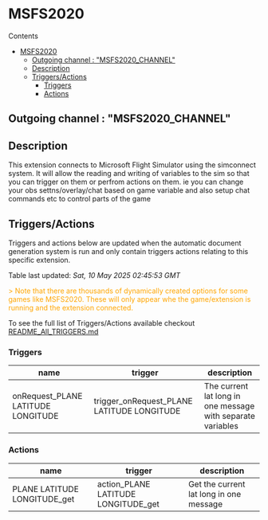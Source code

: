<!-- this file will be auto updated for triggers and actions when the apidocs automatic
document builder is run.
To have the triggers and actions inserted do not remove the tags 'ReplaceTAGFor...' below
To run go to 'StreamRoller\docs\apidocs' and run 'node readmebuilder.mjs'
The script will parse files in the extensions directory looking for "triggersandactions ="
if found it will attempt to load hte file and use the exported 'triggersandactions' variable
to create the tables shown in the parsed README.md files
This was the only way I could find to autoupdate the triggers and actions lists
 -->
# MSFS2020

Contents

- [MSFS2020](#msfs2020)
  - [Outgoing channel : "MSFS2020\_CHANNEL"](#outgoing-channel--msfs2020_channel)
  - [Description](#description)
  - [Triggers/Actions](#triggersactions)
    - [Triggers](#triggers)
    - [Actions](#actions)

## Outgoing channel : "MSFS2020_CHANNEL"

## Description

This extension connects to Microsoft Flight Simulator using the simconnect system.
It will allow the reading and writing of variables to the sim so that you can trigger on them or perfrom actions on them.
ie you can change your obs settns/overlay/chat based on game variable and also setup chat commands etc to control parts of the game

## Triggers/Actions



Triggers and actions below are updated when the automatic document generation system is run and only contain triggers actions relating to this specific extension.

Table last updated: *Sat, 10 May 2025 02:45:53 GMT*

<div style='color:orange'>> Note that there are thousands of dynamically created options for some games like MSFS2020. These will only appear whe the game/extension is running and the extension connected.</div>

To see the full list of Triggers/Actions available checkout [README_All_TRIGGERS.md](https://github.com/SilenusTA/StreamRoller/blob/master/README_All_TRIGGERS.md)

### Triggers

| name | trigger | description |
| --- | --- | --- |
| onRequest_PLANE LATITUDE LONGITUDE | trigger_onRequest_PLANE LATITUDE LONGITUDE | The current lat long in one message with separate variables |


### Actions

| name | trigger | description |
| --- | --- | --- |
| PLANE LATITUDE LONGITUDE_get | action_PLANE LATITUDE LONGITUDE_get | Get the current lat long in one message |

